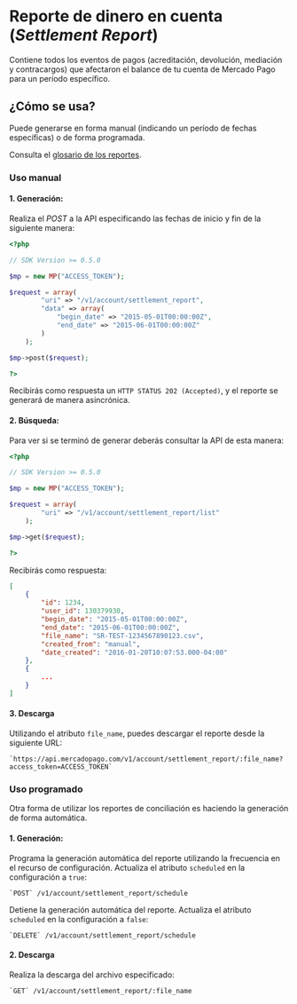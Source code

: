 # Reporte de dinero en cuenta (_Settlement Report_)

Contiene todos los eventos de pagos (acreditación, devolución, mediación y contracargos) que afectaron el balance de tu cuenta de Mercado Pago para un período específico.


## ¿Cómo se usa?

Puede generarse en forma manual (indicando un período de fechas específicas) o de forma programada.

Consulta el [glosario de los reportes](https://www.mercadopago.com.ar/ayuda/glosario-reporte-conciliacion_2118).

### Uso manual

#### 1. Generación:
Realiza el _POST_ a la API especificando las fechas de inicio y fin de la siguiente manera:

```php
<?php

// SDK Version >= 0.5.0

$mp = new MP("ACCESS_TOKEN");

$request = array(
        "uri" => "/v1/account/settlement_report",
        "data" => array(
            "begin_date" => "2015-05-01T00:00:00Z",
            "end_date" => "2015-06-01T00:00:00Z"
        )
    );

$mp->post($request);

?>
```

Recibirás como respuesta un `HTTP STATUS 202 (Accepted)`, y el reporte se generará de manera asincrónica.

#### 2. Búsqueda:
Para ver si se terminó de generar deberás consultar la API de esta manera:

```php
<?php

// SDK Version >= 0.5.0

$mp = new MP("ACCESS_TOKEN");

$request = array(
        "uri" => "/v1/account/settlement_report/list"
    );

$mp->get($request);

?>
```

Recibirás como respuesta:

```json
[
    {
        "id": 1234,
        "user_id": 130379930,
        "begin_date": "2015-05-01T00:00:00Z",
        "end_date": "2015-06-01T00:00:00Z",
        "file_name": "SR-TEST-1234567890123.csv",
        "created_from": "manual",
        "date_created": "2016-01-20T10:07:53.000-04:00"
    },
    {
    	...
    }
]
```

#### 3. Descarga
Utilizando el atributo `file_name`, puedes descargar el reporte desde la siguiente URL:

	`https://api.mercadopago.com/v1/account/settlement_report/:file_name?access_token=ACCESS_TOKEN`


### Uso programado

Otra forma de utilizar los reportes de conciliación es haciendo la generación de forma automática.

#### 1. Generación:

Programa la generación automática del reporte utilizando la frecuencia en el recurso de configuración. Actualiza el atributo `scheduled` en la configuración a `true`:

	`POST` /v1/account/settlement_report/schedule

Detiene la generación automática del reporte. Actualiza el atributo `scheduled` en la configuración a `false`:

	`DELETE` /v1/account/settlement_report/schedule

#### 2. Descarga

Realiza la descarga del archivo especificado:

	`GET` /v1/account/settlement_report/:file_name
